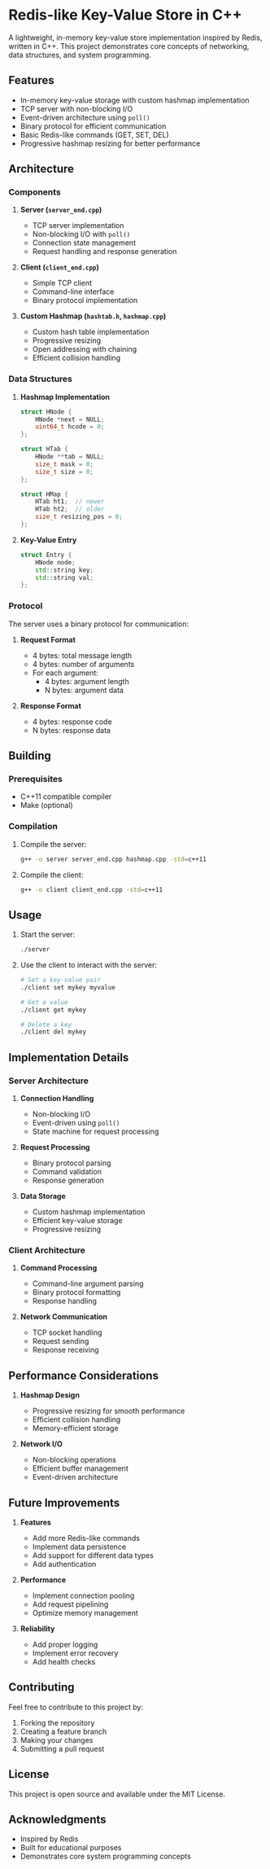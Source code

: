 # Redis-like Key-Value Store in C++

A lightweight, in-memory key-value store implementation inspired by Redis, written in C++. This project demonstrates core concepts of networking, data structures, and system programming.

## Features

- In-memory key-value storage with custom hashmap implementation
- TCP server with non-blocking I/O
- Event-driven architecture using `poll()`
- Binary protocol for efficient communication
- Basic Redis-like commands (GET, SET, DEL)
- Progressive hashmap resizing for better performance

## Architecture

### Components

1. **Server (`server_end.cpp`)**
   - TCP server implementation
   - Non-blocking I/O with `poll()`
   - Connection state management
   - Request handling and response generation

2. **Client (`client_end.cpp`)**
   - Simple TCP client
   - Command-line interface
   - Binary protocol implementation

3. **Custom Hashmap (`hashtab.h`, `hashmap.cpp`)**
   - Custom hash table implementation
   - Progressive resizing
   - Open addressing with chaining
   - Efficient collision handling

### Data Structures

1. **Hashmap Implementation**
   ```cpp
   struct HNode {
       HNode *next = NULL;
       uint64_t hcode = 0;
   };

   struct HTab {
       HNode **tab = NULL;
       size_t mask = 0;
       size_t size = 0;
   };

   struct HMap {
       HTab ht1;  // newer
       HTab ht2;  // older
       size_t resizing_pos = 0;
   };
   ```

2. **Key-Value Entry**
   ```cpp
   struct Entry {
       HNode node;
       std::string key;
       std::string val;
   };
   ```

### Protocol

The server uses a binary protocol for communication:

1. **Request Format**
   - 4 bytes: total message length
   - 4 bytes: number of arguments
   - For each argument:
     - 4 bytes: argument length
     - N bytes: argument data

2. **Response Format**
   - 4 bytes: response code
   - N bytes: response data

## Building

### Prerequisites
- C++11 compatible compiler
- Make (optional)

### Compilation

1. Compile the server:
   ```bash
   g++ -o server server_end.cpp hashmap.cpp -std=c++11
   ```

2. Compile the client:
   ```bash
   g++ -o client client_end.cpp -std=c++11
   ```

## Usage

1. Start the server:
   ```bash
   ./server
   ```

2. Use the client to interact with the server:
   ```bash
   # Set a key-value pair
   ./client set mykey myvalue

   # Get a value
   ./client get mykey

   # Delete a key
   ./client del mykey
   ```

## Implementation Details

### Server Architecture

1. **Connection Handling**
   - Non-blocking I/O
   - Event-driven using `poll()`
   - State machine for request processing

2. **Request Processing**
   - Binary protocol parsing
   - Command validation
   - Response generation

3. **Data Storage**
   - Custom hashmap implementation
   - Efficient key-value storage
   - Progressive resizing

### Client Architecture

1. **Command Processing**
   - Command-line argument parsing
   - Binary protocol formatting
   - Response handling

2. **Network Communication**
   - TCP socket handling
   - Request sending
   - Response receiving

## Performance Considerations

1. **Hashmap Design**
   - Progressive resizing for smooth performance
   - Efficient collision handling
   - Memory-efficient storage

2. **Network I/O**
   - Non-blocking operations
   - Efficient buffer management
   - Event-driven architecture

## Future Improvements

1. **Features**
   - Add more Redis-like commands
   - Implement data persistence
   - Add support for different data types
   - Add authentication

2. **Performance**
   - Implement connection pooling
   - Add request pipelining
   - Optimize memory management

3. **Reliability**
   - Add proper logging
   - Implement error recovery
   - Add health checks

## Contributing

Feel free to contribute to this project by:
1. Forking the repository
2. Creating a feature branch
3. Making your changes
4. Submitting a pull request

## License

This project is open source and available under the MIT License.

## Acknowledgments

- Inspired by Redis
- Built for educational purposes
- Demonstrates core system programming concepts 